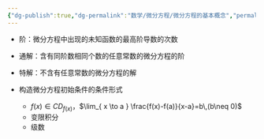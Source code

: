 ```yaml
---
{"dg-publish":true,"dg-permalink":"数学/微分方程/微分方程的基本概念","permalink":"/数学/微分方程/微分方程的基本概念/","dgHomeLink":true,"dgPassFrontmatter":false}
---
```



- 阶：微分方程中出现的未知函数的最高阶导数的次数
- 通解：含有同阶数相同个数的任意常数的微分方程的阶
- 特解：不含有任意常数的微分方程的解

- 构造微分方程初始条件的条件形式
	- $f(x)\in CD_{f(x)}$，$\lim_{ x \to a } \frac{f(x)-f(a)}{x-a}=b\,(b\neq 0)$
	- 变限积分
	- 级数